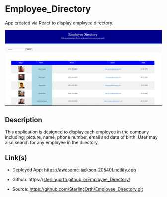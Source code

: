 # Employee_Directory
App created via React to display employee directory.

![Employee_Directory](public/EmpDirectory.png)

## Description
This application is designed to display each employee in the company including; picture, name, phone number, email and date of birth. User may also search for any employee in the directory.

## Link(s)
* Deployed App: https://awesome-jackson-20540f.netlify.app
  
* Github: https://[sterlingorth.github.io/Employee_Directory/](https://sterlingorth.github.io/Employee_Directory/)
  
* Source: https://github.com/SterlingOrth/Employee_Directory.git
